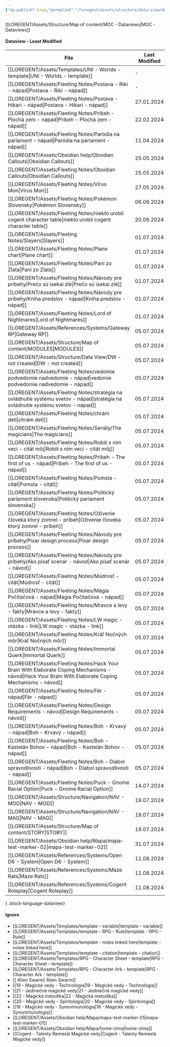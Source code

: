 ```yaml
---
{"dg-publish":true,"permalink":"/loregent/assets/structure/data-view/dw-least-modified/"}
---
```



[[LOREGENT/Assets/Structure/Map of content/MOC - Dataviews\|MOC - Dataviews]]

#### Dataview - Least Modified

| File                                                                                                                                                     | Last Modified |
| -------------------------------------------------------------------------------------------------------------------------------------------------------- | ------------- |
| [[LOREGENT/Assets/Templates/UNI - Worlds - template\|UNI - Worlds - template]]                                                                        | \-            |
| [[LOREGENT/Assets/Fleeting Notes/Postava - Riki - nápad\|Postava - Riki - nápad]]                                                                     | \-            |
| [[LOREGENT/Assets/Fleeting Notes/Postava - Hikari - nápad\|Postava - Hikari - nápad]]                                                                 | 27.01.2024    |
| [[LOREGENT/Assets/Fleeting Notes/Príbeh - Plochá zem - nápad\|Príbeh - Plochá zem - nápad]]                                                           | 22.02.2024    |
| [[LOREGENT/Assets/Fleeting Notes/Paródia na parlament - nápad\|Paródia na parlament - nápad]]                                                         | 11.04.2024    |
| [[LOREGENT/Assets/Obsidian help/Obsidian Callouts\|Obsidian Callouts]]                                                                                | 25.05.2024    |
| [[LOREGENT/Assets/Fleeting Notes/Obsidian Callouts\|Obsidian Callouts]]                                                                               | 25.05.2024    |
| [[LOREGENT/Assets/Fleeting Notes/Virus Mon\|Virus Mon]]                                                                                               | 27.05.2024    |
| [[LOREGENT/Assets/Fleeting Notes/Pokémon Slovensky\|Pokémon Slovensky]]                                                                               | 06.06.2024    |
| [[LOREGENT/Assets/Fleeting Notes/niekto urobil cogent character table\|niekto urobil cogent character table]]                                         | 20.06.2024    |
| [[LOREGENT/Assets/Fleeting Notes/Slayers\|Slayers]]                                                                                                   | 01.07.2024    |
| [[LOREGENT/Assets/Fleeting Notes/Plane chart\|Plane chart]]                                                                                           | 01.07.2024    |
| [[LOREGENT/Assets/Fleeting Notes/Pani zo Zlata\|Pani zo Zlata]]                                                                                       | 01.07.2024    |
| [[LOREGENT/Assets/Fleeting Notes/Návody pre príbehy/Prečo sú isekai zlé\|Prečo sú isekai zlé]]                                                        | 01.07.2024    |
| [[LOREGENT/Assets/Fleeting Notes/Návody pre príbehy/Kniha predslov - nápad\|Kniha predslov - nápad]]                                                  | 01.07.2024    |
| [[LOREGENT/Assets/Fleeting Notes/Lord of Nightmares\|Lord of Nightmares]]                                                                             | 01.07.2024    |
| [[LOREGENT/Assets/References/Systems/Gateway RP\|Gateway RP]]                                                                                         | 05.07.2024    |
| [[LOREGENT/Assets/Structure/Map of content/MODULES\|MODULES]]                                                                                         | 05.07.2024    |
| [[LOREGENT/Assets/Structure/Data View/DW - not created\|DW - not created]]                                                                            | 05.07.2024    |
| [[LOREGENT/Assets/Fleeting Notes/vedomie podvedomie nadvedomie - nápad\|vedomie podvedomie nadvedomie - nápad]]                                       | 05.07.2024    |
| [[LOREGENT/Assets/Fleeting Notes/stratégia na ovládnutie systému svetov - nápad\|stratégia na ovládnutie systému svetov - nápad]]                     | 05.07.2024    |
| [[LOREGENT/Assets/Fleeting Notes/chrám detí\|chrám detí]]                                                                                             | 05.07.2024    |
| [[LOREGENT/Assets/Fleeting Notes/Seriály/The magicians\|The magicians]]                                                                               | 05.07.2024    |
| [[LOREGENT/Assets/Fleeting Notes/Robili s ním veci - citát môj\|Robili s ním veci - citát môj]]                                                       | 05.07.2024    |
| [[LOREGENT/Assets/Fleeting Notes/Príbeh - The first of us - nápad\|Príbeh - The first of us - nápad]]                                                 | 05.07.2024    |
| [[LOREGENT/Assets/Fleeting Notes/Pomsta - citát\|Pomsta - citát]]                                                                                     | 05.07.2024    |
| [[LOREGENT/Assets/Fleeting Notes/Politický parlament slovenska\|Politický parlament slovenska]]                                                       | 05.07.2024    |
| [[LOREGENT/Assets/Fleeting Notes/Oživenie človeka ktorý zomrel - príbeh\|Oživenie človeka ktorý zomrel - príbeh]]                                     | 05.07.2024    |
| [[LOREGENT/Assets/Fleeting Notes/Návody pre príbehy/Pixar design process\|Pixar design process]]                                                      | 05.07.2024    |
| [[LOREGENT/Assets/Fleeting Notes/Návody pre príbehy/Ako písať scenár - návod\|Ako písať scenár - návod]]                                              | 05.07.2024    |
| [[LOREGENT/Assets/Fleeting Notes/Múdrosť - citát\|Múdrosť - citát]]                                                                                   | 05.07.2024    |
| [[LOREGENT/Assets/Fleeting Notes/Mágia Počítačová - nápad\|Mágia Počítačová - nápad]]                                                                 | 05.07.2024    |
| [[LOREGENT/Assets/Fleeting Notes/Mravce a levy - fakty\|Mravce a levy - fakty]]                                                                       | 05.07.2024    |
| [[LOREGENT/Assets/Fleeting Notes/LW magic - otázka - link\|LW magic - otázka - link]]                                                                 | 05.07.2024    |
| [[LOREGENT/Assets/Fleeting Notes/Kráľ Nočných môr\|Kráľ Nočných môr]]                                                                                 | 05.07.2024    |
| [[LOREGENT/Assets/Fleeting Notes/Immortal Querk\|Immortal Querk]]                                                                                     | 05.07.2024    |
| [[LOREGENT/Assets/Fleeting Notes/Hack Your Brain With Elaborate Coping Mechanisms - návod\|Hack Your Brain With Elaborate Coping Mechanisms - návod]] | 05.07.2024    |
| [[LOREGENT/Assets/Fleeting Notes/Fér - nápad\|Fér - nápad]]                                                                                           | 05.07.2024    |
| [[LOREGENT/Assets/Fleeting Notes/Design Requirements - návod\|Design Requirements - návod]]                                                           | 05.07.2024    |
| [[LOREGENT/Assets/Fleeting Notes/Boh - Krvavý - nápad\|Boh - Krvavý - nápad]]                                                                         | 05.07.2024    |
| [[LOREGENT/Assets/Fleeting Notes/Boh - Kastelán Bohov - nápad\|Boh - Kastelán Bohov - nápad]]                                                         | 05.07.2024    |
| [[LOREGENT/Assets/Fleeting Notes/Boh - Diabol spravodlivosti - nápad\|Boh - Diabol spravodlivosti - nápad]]                                           | 05.07.2024    |
| [[LOREGENT/Assets/Fleeting Notes/Puck - Gnome Racial Option\|Puck - Gnome Racial Option]]                                                             | 14.07.2024    |
| [[LOREGENT/Assets/Structure/Navigation/NAV - MOD\|NAV - MOD]]                                                                                         | 19.07.2024    |
| [[LOREGENT/Assets/Structure/Navigation/NAV - MAG\|NAV - MAG]]                                                                                         | 19.07.2024    |
| [[LOREGENT/Assets/Structure/Map of content/STORY\|STORY]]                                                                                             | 19.07.2024    |
| [[LOREGENT/Assets/Obsidian help/Mapa/mapa-test-marker-02\|mapa-test-marker-02]]                                                                       | 31.07.2024    |
| [[LOREGENT/Assets/References/Systems/Open D6 - System\|Open D6 - System]]                                                                             | 11.08.2024    |
| [[LOREGENT/Assets/References/Systems/Maze Rats\|Maze Rats]]                                                                                           | 11.08.2024    |
| [[LOREGENT/Assets/References/Systems/Cogent Roleplay\|Cogent Roleplay]]                                                                               | 11.08.2024    |

{ .block-language-dataview}


#### Ignore
- [[LOREGENT/Assets/Templates/template - variable\|template - variable]]
- [[LOREGENT/Assets/Templates/template - RPG - Rule\|template - RPG - Rule]]
- [[LOREGENT/Assets/Templates/template - notes linked here\|template - notes linked here]]
- [[LOREGENT/Assets/Templates/template - citation\|template - citation]]
- [[LOREGENT/Assets/Templates/RPG - Character Sheet - template\|RPG - Character Sheet - template]]
- [[LOREGENT/Assets/Templates/RPG - Character Ark - template\|RPG - Character Ark - template]]
- [[ Alien Swarm\| Alien Swarm]]
- [[19 - Magické vedy - Technológia\|19 - Magické vedy - Technológia]]
- [[21 - Jedinečné magické vedy\|21 - Jedinečné magické vedy]]
- [[22 - Magická metodika\|22 - Magická metodika]]
- [[20 - Magické vedy - Spiritológia\|20 - Magické vedy - Spiritológia]]
- [[18 - Magické vedy - Synonimunológia\|18 - Magické vedy - Synonimunológia]]
- [[LOREGENT/Assets/Obsidian help/Mapa/mapa-test-marker-01\|mapa-test-marker-01]]
- [[LOREGENT/Assets/Obsidian help/Mapa/home-zima\|home-zima]]
- [[Cogent - Talenty Remeslá Magické vedy\|Cogent - Talenty Remeslá Magické vedy]]